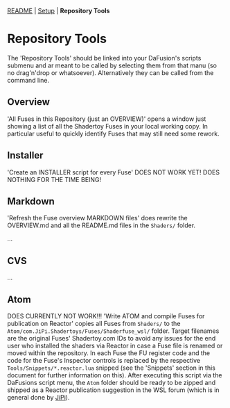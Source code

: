 [README](../../../../../README.md) | [Setup](../../../../README.md) | **Repository Tools**

# Repository Tools

The 'Repository Tools' should be linked into your DaFusion's scripts submenu and ar meant to be called by selecting them from that manu (so no drag'n'drop or whatsoever). Alternatively they can be called from the command line.

## Overview

'All Fuses in this Repository (just an OVERVIEW)' opens a window just showing a list of all the Shadertoy Fuses in your local working copy. In particular useful to quickly identify Fuses that may still need some rework.


## Installer

'Create an INSTALLER script for every Fuse' DOES NOT WORK YET! DOES NOTHING FOR THE TIME BEING!


## Markdown

'Refresh the Fuse overview MARKDOWN files' does rewrite the OVERVIEW.md and all the README.md files in the `Shaders/` folder.

...

## CVS

...


## Atom

DOES CURRENTLY NOT WORK!!! 'Write ATOM and compile Fuses for publication on Reactor' copies all Fuses from `Shaders/` to the `Atom/com.JiPi.Shadertoys/Fuses/Shaderfuse_wsl/` folder. Target filenames are the original Fuses' Shadertoy.com IDs to avoid any issues for the end user who installed the shaders via Reactor in case a Fuse file is renamed or moved within the repository. In each Fuse the FU register code and the code for the Fuse's Inspector controls is replaced by the respective `Tools/Snippets/*.reactor.lua` snipped (see the 'Snippets' section in this document for further information on this). After executing this script via the DaFusions script menu, the `Atom` folder should be ready to be zipped and shipped as a Reactor publication suggestion in the WSL forum (which is in general done by [JiPi](../Site/Profiles/JiPi.md)).
